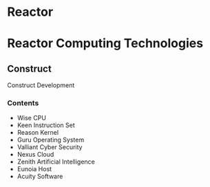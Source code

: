 # Reactor
# Reactor Computing Technologies

## Construct
Construct Development

### Contents
- Wise CPU
- Keen Instruction Set
- Reason Kernel
- Guru Operating System
- Valliant Cyber Security
- Nexus Cloud
- Zenith Artificial Intelligence
- Eunoia Host
- Acuity Software

